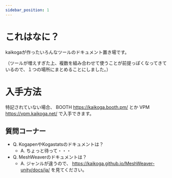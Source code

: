 ```yaml
---
sidebar_position: 1
---
```


# これはなに？

kaikogaが作ったいろんなツールのドキュメント置き場です。

（ツールが増えすぎた上、複数を組み合わせて使うことが前提っぽくなってきているので、１つの場所にまとめることにしました。）

# 入手方法

特記されていない場合、 BOOTH https://kaikoga.booth.pm/ とか VPM https://vpm.kaikoga.net/ で入手できます。

## 質問コーナー

- Q. KogapenやKogastatsのドキュメントは？
  - A. ちょっと待って・・・
- Q. MeshWeaverのドキュメントは？
  - A. ジャンルが違うので、 https://kaikoga.github.io/MeshWeaver-unity/docs/ja/ を見てください。 
